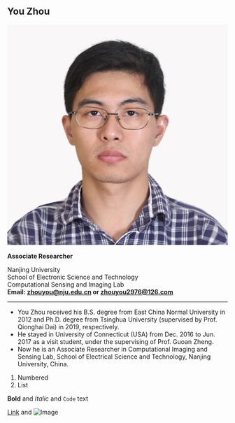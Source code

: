 ## You Zhou
![Image](https://github.com/ZhouYou-NJU/ZhouYou-NJU.github.io/blob/main/PersonImage.png)

**Associate Researcher** <br>

Nanjing University <br>
School of Electronic Science and Technology <br>
Computational Sensing and Imaging Lab <br>
**Email: zhouyou@nju.edu.cn or zhouyou2976@126.com** <br>

----------------------------------------------------
- You Zhou received his B.S. degree from East China Normal University in 2012 and Ph.D. degree from Tsinghua University (supervised by Prof. Qionghai Dai) in 2019, respectively. 
- He stayed in University of Connecticut (USA) from Dec. 2016 to Jun. 2017 as a visit student, under the supervising of Prof. Guoan Zheng.
- Now he is an Associate Researcher in Computational Imaging and Sensing Lab, School of Electrical Science and Technology, Nanjing University, China.


1. Numbered
2. List

**Bold** and _Italic_ and `Code` text

[Link](url) and ![Image](src)
```
